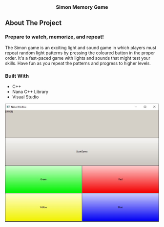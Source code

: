 <div id="top"></div>
<!-- PROJECT LOGO -->
<br />


  <h3 align="center">Simon Memory Game</h3>

<!-- ABOUT THE PROJECT -->
## About The Project
### Prepare to watch, memorize, and repeat! 

The Simon game is an exciting light and sound game in which players must repeat random light patterns by pressing the coloured button in the proper order. It's a fast-paced game with lights and sounds that might test your skills. Have fun as you repeat the patterns and progress to higher levels. 

### Built With
* C++ 
* Nana C++ Library
* Visual Studio

<p align="center">
  <img src="SimonGame.JPG" />
</p>
